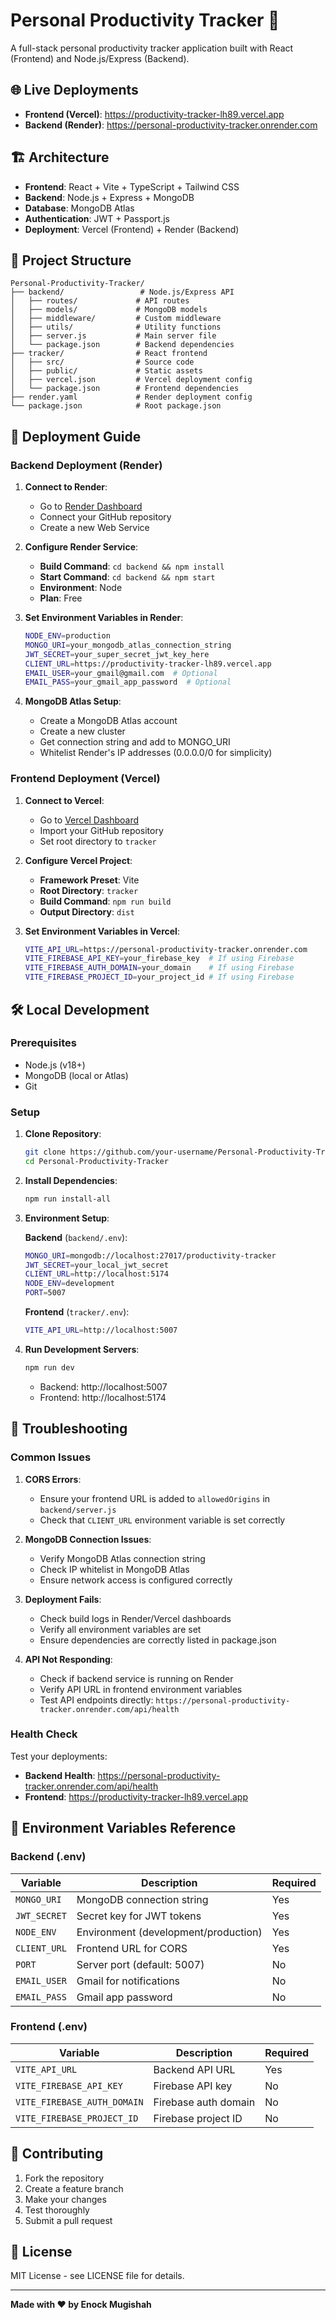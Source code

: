 # Personal Productivity Tracker 🚀

A full-stack personal productivity tracker application built with React (Frontend) and Node.js/Express (Backend).

## 🌐 Live Deployments

- **Frontend (Vercel)**: https://productivity-tracker-lh89.vercel.app
- **Backend (Render)**: https://personal-productivity-tracker.onrender.com

## 🏗️ Architecture

- **Frontend**: React + Vite + TypeScript + Tailwind CSS
- **Backend**: Node.js + Express + MongoDB
- **Database**: MongoDB Atlas
- **Authentication**: JWT + Passport.js
- **Deployment**: Vercel (Frontend) + Render (Backend)

## 📁 Project Structure

```
Personal-Productivity-Tracker/
├── backend/                 # Node.js/Express API
│   ├── routes/             # API routes
│   ├── models/             # MongoDB models
│   ├── middleware/         # Custom middleware
│   ├── utils/              # Utility functions
│   ├── server.js           # Main server file
│   └── package.json        # Backend dependencies
├── tracker/                # React frontend
│   ├── src/                # Source code
│   ├── public/             # Static assets
│   ├── vercel.json         # Vercel deployment config
│   └── package.json        # Frontend dependencies
├── render.yaml             # Render deployment config
└── package.json            # Root package.json
```

## 🚀 Deployment Guide

### Backend Deployment (Render)

1. **Connect to Render**:
   - Go to [Render Dashboard](https://dashboard.render.com/)
   - Connect your GitHub repository
   - Create a new Web Service

2. **Configure Render Service**:
   - **Build Command**: `cd backend && npm install`
   - **Start Command**: `cd backend && npm start`
   - **Environment**: Node
   - **Plan**: Free

3. **Set Environment Variables in Render**:
   ```bash
   NODE_ENV=production
   MONGO_URI=your_mongodb_atlas_connection_string
   JWT_SECRET=your_super_secret_jwt_key_here
   CLIENT_URL=https://productivity-tracker-lh89.vercel.app
   EMAIL_USER=your_gmail@gmail.com  # Optional
   EMAIL_PASS=your_gmail_app_password  # Optional
   ```

4. **MongoDB Atlas Setup**:
   - Create a MongoDB Atlas account
   - Create a new cluster
   - Get connection string and add to MONGO_URI
   - Whitelist Render's IP addresses (0.0.0.0/0 for simplicity)

### Frontend Deployment (Vercel)

1. **Connect to Vercel**:
   - Go to [Vercel Dashboard](https://vercel.com/dashboard)
   - Import your GitHub repository
   - Set root directory to `tracker`

2. **Configure Vercel Project**:
   - **Framework Preset**: Vite
   - **Root Directory**: `tracker`
   - **Build Command**: `npm run build`
   - **Output Directory**: `dist`

3. **Set Environment Variables in Vercel**:
   ```bash
   VITE_API_URL=https://personal-productivity-tracker.onrender.com
   VITE_FIREBASE_API_KEY=your_firebase_key  # If using Firebase
   VITE_FIREBASE_AUTH_DOMAIN=your_domain    # If using Firebase
   VITE_FIREBASE_PROJECT_ID=your_project_id # If using Firebase
   ```

## 🛠️ Local Development

### Prerequisites
- Node.js (v18+)
- MongoDB (local or Atlas)
- Git

### Setup

1. **Clone Repository**:
   ```bash
   git clone https://github.com/your-username/Personal-Productivity-Tracker.git
   cd Personal-Productivity-Tracker
   ```

2. **Install Dependencies**:
   ```bash
   npm run install-all
   ```

3. **Environment Setup**:
   
   **Backend** (`backend/.env`):
   ```bash
   MONGO_URI=mongodb://localhost:27017/productivity-tracker
   JWT_SECRET=your_local_jwt_secret
   CLIENT_URL=http://localhost:5174
   NODE_ENV=development
   PORT=5007
   ```
   
   **Frontend** (`tracker/.env`):
   ```bash
   VITE_API_URL=http://localhost:5007
   ```

4. **Run Development Servers**:
   ```bash
   npm run dev
   ```
   - Backend: http://localhost:5007
   - Frontend: http://localhost:5174

## 🔧 Troubleshooting

### Common Issues

1. **CORS Errors**:
   - Ensure your frontend URL is added to `allowedOrigins` in `backend/server.js`
   - Check that `CLIENT_URL` environment variable is set correctly

2. **MongoDB Connection Issues**:
   - Verify MongoDB Atlas connection string
   - Check IP whitelist in MongoDB Atlas
   - Ensure network access is configured correctly

3. **Deployment Fails**:
   - Check build logs in Render/Vercel dashboards
   - Verify all environment variables are set
   - Ensure dependencies are correctly listed in package.json

4. **API Not Responding**:
   - Check if backend service is running on Render
   - Verify API URL in frontend environment variables
   - Test API endpoints directly: `https://personal-productivity-tracker.onrender.com/api/health`

### Health Check

Test your deployments:
- **Backend Health**: https://personal-productivity-tracker.onrender.com/api/health
- **Frontend**: https://productivity-tracker-lh89.vercel.app

## 📝 Environment Variables Reference

### Backend (.env)
| Variable | Description | Required |
|----------|-------------|----------|
| `MONGO_URI` | MongoDB connection string | Yes |
| `JWT_SECRET` | Secret key for JWT tokens | Yes |
| `NODE_ENV` | Environment (development/production) | Yes |
| `CLIENT_URL` | Frontend URL for CORS | Yes |
| `PORT` | Server port (default: 5007) | No |
| `EMAIL_USER` | Gmail for notifications | No |
| `EMAIL_PASS` | Gmail app password | No |

### Frontend (.env)
| Variable | Description | Required |
|----------|-------------|----------|
| `VITE_API_URL` | Backend API URL | Yes |
| `VITE_FIREBASE_API_KEY` | Firebase API key | No |
| `VITE_FIREBASE_AUTH_DOMAIN` | Firebase auth domain | No |
| `VITE_FIREBASE_PROJECT_ID` | Firebase project ID | No |

## 🤝 Contributing

1. Fork the repository
2. Create a feature branch
3. Make your changes
4. Test thoroughly
5. Submit a pull request

## 📄 License

MIT License - see LICENSE file for details.

---

**Made with ❤️ by Enock Mugishah**
